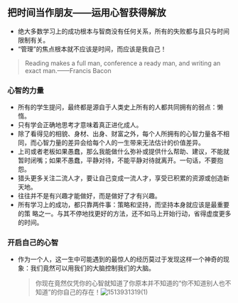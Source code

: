 ## 把时间当作朋友——运用心智获得解放

* 绝大多数学习上的成功根本与智商没有任何关系，所有的失败都与且只与时间限制有关。
* “管理”的焦点根本就不应该是时间，而应该是我自己！

> Reading makes a full man, conference a ready man, and writing an exact man.——Francis Bacon

### 心智的力量

* 所有的学生提问，最终都是源自于人类史上所有的人都共同拥有的弱点：懒惰。
* 只有学会正确地思考才意味着真正进化成人。
* 除了看得见的相貌、身材、出身、财富之外，每个人所拥有的心智力量各不相同，而心智力量的差异会给每个人的一生带来无法估计的价值差异。
* 上司或者老板如果愚蠢，那么我能做什么弥补或提供什么帮助、建议，不能就暂时闭嘴；如果不愚蠢，平静对待，不能平静对待就离开。一句话，不要抱怨。
* 猎头更多关注二流人才，要让自己变成一流人才，享受已积累的资源或创造新天地。
* 往往并不是有兴趣才能做好，而是做好了才有兴趣。
* 所有学习上的成功，都只靠两件事：策略和坚持，而坚持本身就应该是最重要的策
  略之一。与其不停地找更好的方法，还不如马上开始行动，省得虚度更多的时间。

### 开启自己的心智

* 作为一个人，这一生中可能遇到的最惊人的经历莫过于发现这样一个神奇的现象：我们竟然可以用我们的大脑控制我们的大脑。

  > 你现在竟然仅凭你的心智就知道了你原本并不知道的“你不知道别人也不知道”的你自己的存在！![1513931319(1)](C:\Users\yyf\Desktop\1513931319(1).jpg)


